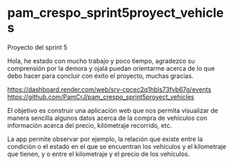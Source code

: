 # pam_crespo_sprint5proyect_vehicles
Proyecto del sprint 5

Hola, he estado con mucho trabajo y poco tiempo, agradezco su comprensión por la demora y ojalá puedan orientarme acerca de lo que debo hacer para concluir con éxito el proyecto, muchas gracias.

https://dashboard.render.com/web/srv-cpcec2q1hbls73fvb67g/events
https://github.com/PamCrJ/pam_crespo_sprint5proyect_vehicles

El objetivo es construir una aplicación web que nos permita visualizar de manera sencilla algunos datos acerca de la compra de vehículos con información acerca del precio, kilómetraje recorrido, etc.

La app permite observar por ejemplo, la relación que existe entre la condición o el estado en el que se encuentran los vehículos y el kilometraje que tienen, y o entre el kilometraje y el precio de los vehículos. 
